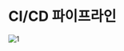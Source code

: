 # CI/CD 파이프라인

![1](https://github.com/user-attachments/assets/8e32d21d-6544-4955-a43a-0664154ae5b3)
